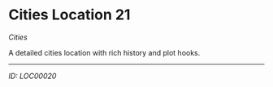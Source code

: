 # Cities Location 21

*Cities*

A detailed cities location with rich history and plot hooks.

---
*ID: LOC00020*